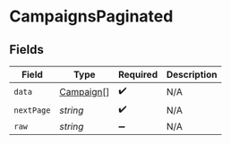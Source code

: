 # CampaignsPaginated


## Fields

| Field                                         | Type                                          | Required                                      | Description                                   |
| --------------------------------------------- | --------------------------------------------- | --------------------------------------------- | --------------------------------------------- |
| `data`                                        | [Campaign](../../models/shared/campaign.md)[] | :heavy_check_mark:                            | N/A                                           |
| `nextPage`                                    | *string*                                      | :heavy_check_mark:                            | N/A                                           |
| `raw`                                         | *string*                                      | :heavy_minus_sign:                            | N/A                                           |